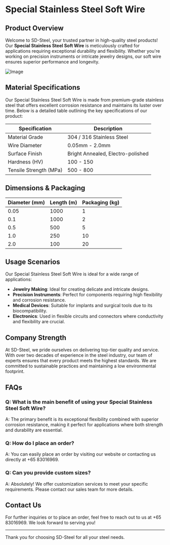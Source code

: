 # Special Stainless Steel Soft Wire

## Product Overview

Welcome to SD-Steel, your trusted partner in high-quality steel products! Our **Special Stainless Steel Soft Wire** is meticulously crafted for applications requiring exceptional durability and flexibility. Whether you're working on precision instruments or intricate jewelry designs, our soft wire ensures superior performance and longevity.

![Image](https://github.com/user-attachments/assets/2567258e-e124-4816-932d-1809bd27ef0b)

## Material Specifications

Our Special Stainless Steel Soft Wire is made from premium-grade stainless steel that offers excellent corrosion resistance and maintains its luster over time. Below is a detailed table outlining the key specifications of our product:

| Specification | Description |
|---------------|-------------|
| Material Grade | 304 / 316 Stainless Steel |
| Wire Diameter | 0.05mm - 2.0mm |
| Surface Finish | Bright Annealed, Electro-polished |
| Hardness (HV) | 100 - 150 |
| Tensile Strength (MPa) | 500 - 800 |

## Dimensions & Packaging

| Diameter (mm) | Length (m) | Packaging (kg) |
|---------------|------------|----------------|
| 0.05          | 1000       | 1              |
| 0.1           | 1000       | 2              |
| 0.5           | 500        | 5              |
| 1.0           | 250        | 10             |
| 2.0           | 100        | 20             |

## Usage Scenarios

Our Special Stainless Steel Soft Wire is ideal for a wide range of applications:
- **Jewelry Making**: Ideal for creating delicate and intricate designs.
- **Precision Instruments**: Perfect for components requiring high flexibility and corrosion resistance.
- **Medical Devices**: Suitable for implants and surgical tools due to its biocompatibility.
- **Electronics**: Used in flexible circuits and connectors where conductivity and flexibility are crucial.

## Company Strength

At SD-Steel, we pride ourselves on delivering top-tier quality and service. With over two decades of experience in the steel industry, our team of experts ensures that every product meets the highest standards. We are committed to sustainable practices and maintaining a low environmental footprint.

## FAQs

### Q: What is the main benefit of using your Special Stainless Steel Soft Wire?
A: The primary benefit is its exceptional flexibility combined with superior corrosion resistance, making it perfect for applications where both strength and durability are essential.

### Q: How do I place an order?
A: You can easily place an order by visiting our website or contacting us directly at +65 83016969.

### Q: Can you provide custom sizes?
A: Absolutely! We offer customization services to meet your specific requirements. Please contact our sales team for more details.

## Contact Us

For further inquiries or to place an order, feel free to reach out to us at +65 83016969. We look forward to serving you!

---

Thank you for choosing SD-Steel for all your steel needs.